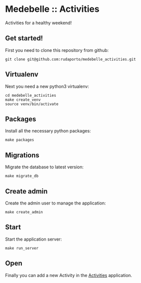 # Medebelle :: Activities

Activities for a healthy weekend!

## Get started!

First you need to clone this repository from github:

```
git clone git@github.com:rudaporto/medebelle_activities.git
```

## Virtualenv

Next you need a new python3 virtualenv:

```
cd medebelle_activities
make create_venv
source venv/bin/activate
```

## Packages

Install all the necessary python packages:

```
make packages
```

## Migrations

Migrate the database to latest version:

```
make migrate_db
```

## Create admin

Create the admin user to manage the application:

```
make create_admin
```

## Start

Start the application server:

```
make run_server
```

## Open

Finally you can add a new Activity in the [Activities](http://localhost:8089/weekend/activity/add) application.
